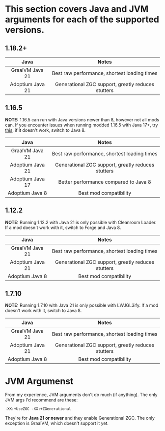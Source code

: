 # This section covers Java and JVM arguments for each of the supported versions.

## 1.18.2+

| Java | Notes |
|:---:|:---:|
| GraalVM Java 21 | Best raw performance, shortest loading times |
| Adoptium Java 21 | Generational ZGC support, greatly reduces stutters |

## 1.16.5

**NOTE:** 1.16.5 can run with Java versions newer than 8, however not all mods can. If you encounter issues when running modded 1.16.5 with Java 17+, try [this](https://github.com/embeddedt/ModernFix/wiki/1.16---required-arguments-for-Java-17), if it doesn't work, switch to Java 8.

| Java | Notes |
|:---:|:---:|
| GraalVM Java 21 | Best raw performance, shortest loading times |
| Adoptium Java 21 | Generational ZGC support, greatly reduces stutters |
| Adoptium Java 17 | Better performance compared to Java 8 |
| Adoptium Java 8 | Best mod compatibility |

## 1.12.2

**NOTE:** Running 1.12.2 with Java 21 is only possible with Cleanroom Loader. If a mod doesn't work with it, switch to Forge and Java 8.

| Java | Notes |
|:---:|:---:|
| GraalVM Java 21 | Best raw performance, shortest loading times |
| Adoptium Java 21 | Generational ZGC support, greatly reduces stutters |
| Adoptium Java 8 | Best mod compatibility |

## 1.7.10

**NOTE:** Running 1.7.10 with Java 21 is only possible with LWJGL3ify. If a mod doesn't work with it, switch to Java 8.

| Java | Notes |
|:---:|:---:|
| GraalVM Java 21 | Best raw performance, shortest loading times |
| Adoptium Java 21 | Generational ZGC support, greatly reduces stutters |
| Adoptium Java 8 | Best mod compatibility |

# JVM Argumenst

From my experience, JVM arguments don't do much (if anything). The only JVM args I'd recommend are these:

``
-XX:+UseZGC -XX:+ZGenerational
``

They're for **Java 21 or newer** and they enable Generational ZGC. The only exception is GraalVM, which doesn't support it yet.
